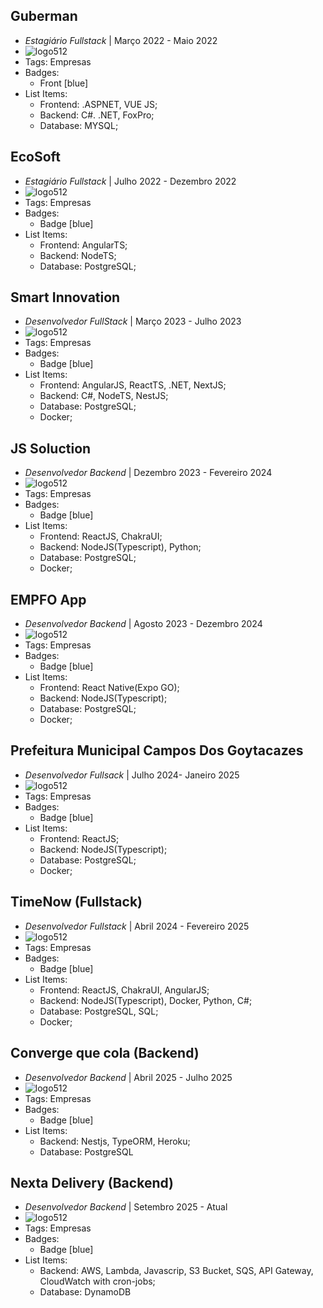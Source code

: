 ## Guberman
- *Estagiário Fullstack* | Março 2022 - Maio 2022
- ![logo512](../assets/guberman_logo.jpg)
- Tags: Empresas
- Badges:
  - Front [blue]
- List Items:
  - Frontend: .ASPNET, VUE JS;
  - Backend: C#. .NET, FoxPro;
  - Database: MYSQL;

## EcoSoft
- *Estagiário Fullstack* | Julho 2022 - Dezembro 2022
- ![logo512](../assets/ecosoft_solucoes_ambientais_logo.jpg)
- Tags: Empresas
- Badges:
  - Badge [blue]
- List Items:
  - Frontend: AngularTS;
  - Backend: NodeTS;
  - Database: PostgreSQL;

## Smart Innovation
- *Desenvolvedor FullStack* | Março 2023 - Julho 2023
- ![logo512](../assets/smartinnovationbr_logo.jpg)
- Tags: Empresas
- Badges:
  - Badge [blue]
- List Items:
  - Frontend: AngularJS, ReactTS, .NET, NextJS;
  - Backend: C#, NodeTS, NestJS;
  - Database: PostgreSQL;
  - Docker;

## JS Soluction
- *Desenvolvedor Backend* | Dezembro 2023 - Fevereiro 2024
- ![logo512](../assets/js_soluctions_logo.jpg)
- Tags: Empresas
- Badges:
  - Badge [blue]
- List Items:
  - Frontend: ReactJS, ChakraUI;
  - Backend: NodeJS(Typescript), Python;
  - Database: PostgreSQL;
  - Docker;

## EMPFO App
- *Desenvolvedor Backend* | Agosto 2023 - Dezembro 2024
- ![logo512](../assets/empfo.jpg)
- Tags: Empresas
- Badges:
  - Badge [blue]
- List Items:
  - Frontend: React Native(Expo GO);
  - Backend: NodeJS(Typescript);
  - Database: PostgreSQL;    
  - Docker;

## Prefeitura Municipal Campos Dos Goytacazes
- *Desenvolvedor Fullsack* | Julho 2024- Janeiro 2025
- ![logo512](../assets/android-chrome-512x512.png)
- Tags: Empresas
- Badges:
  - Badge [blue]
- List Items:
  - Frontend: ReactJS;
  - Backend: NodeJS(Typescript);
  - Database: PostgreSQL;    
  - Docker;  
  
## TimeNow (Fullstack)
- *Desenvolvedor Fullstack* | Abril 2024 - Fevereiro 2025
- ![logo512](../assets/timenow_logo.png)
- Tags: Empresas
- Badges:
  - Badge [blue]
- List Items:
  - Frontend: ReactJS, ChakraUI, AngularJS;
  - Backend: NodeJS(Typescript), Docker, Python, C#;
  - Database: PostgreSQL, SQL; 
  - Docker;

## Converge que cola (Backend)
- *Desenvolvedor Backend* | Abril 2025 - Julho 2025
- ![logo512](../assets/converge-que-cola.png)
- Tags: Empresas
- Badges:
  - Badge [blue]
- List Items:
  - Backend: Nestjs, TypeORM, Heroku;
  - Database: PostgreSQL

## Nexta Delivery (Backend)
- *Desenvolvedor Backend* | Setembro 2025 - Atual
- ![logo512](../assets/nexta_delivery_logo.jpg)
- Tags: Empresas
- Badges:
  - Badge [blue]
- List Items:
  - Backend: AWS, Lambda, Javascrip, S3 Bucket, SQS, API Gateway, CloudWatch with cron-jobs;
  - Database: DynamoDB
